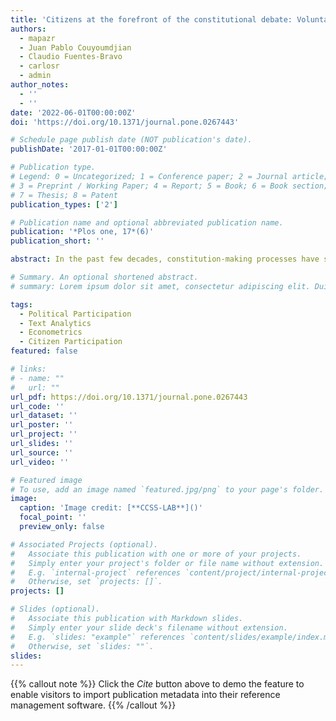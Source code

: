 ```yaml
---
title: 'Citizens at the forefront of the constitutional debate: Voluntary citizen participation determinants and emergent content in Chile'
authors:
  - mapazr
  - Juan Pablo Couyoumdjian
  - Claudio Fuentes-Bravo
  - carlosr
  - admin
author_notes:
  - ''
  - ''
date: '2022-06-01T00:00:00Z'
doi: 'https://doi.org/10.1371/journal.pone.0267443'

# Schedule page publish date (NOT publication's date).
publishDate: '2017-01-01T00:00:00Z'

# Publication type.
# Legend: 0 = Uncategorized; 1 = Conference paper; 2 = Journal article;
# 3 = Preprint / Working Paper; 4 = Report; 5 = Book; 6 = Book section;
# 7 = Thesis; 8 = Patent
publication_types: ['2']

# Publication name and optional abbreviated publication name.
publication: '*Plos one, 17*(6)'
publication_short: ''

abstract: In the past few decades, constitution-making processes have shifted from being undertakings performed by elites and closed off from the public to ones incorporating democratic mechanisms. Little is known, however, about the determinants of voluntary public participation and how they affect the outcomes of the deliberative process in terms of content and quality. Here, we study the process of constituent involvement in the rewriting of Chile’s constitution in 2016. A total of 106, 412 citizens in 8, 113 different local encounters voluntarily congregated in groups of ten or more to collectively determine what social rights should be considered for inclusion in the new constitution, deliberating and then articulating in the written word why should be included. We brought our data to statistical regression models at the municipality level, the results show that the main determinants associated with increasing citizen participation are educational level, engagement in politics, support for the government, and Internet access. In contrast, population density and the share of Evangelical Christians in the general population decrease citizen participation. Then, we further analyze the written arguments for each collectively-selected constitutional rights. The findings suggest that groups from socioeconomically developed municipalities (with higher educational levels and where the main economic activities are more distant from natural resources), on average, deliberate consistently more about themes, concepts, and ideas compared to groups from less developed municipalities. These results provide an empirical ground on the driver factors of voluntary citizen participation and on the benefits and disadvantages of deliberative democracy. Hence, results can inform the organization of new deliberative processes.

# Summary. An optional shortened abstract.
# summary: Lorem ipsum dolor sit amet, consectetur adipiscing elit. Duis posuere tellus ac convallis placerat. Proin tincidunt magna sed ex sollicitudin condimentum.

tags:
  - Political Participation
  - Text Analytics
  - Econometrics
  - Citizen Participation
featured: false

# links:
# - name: ""
#   url: ""
url_pdf: https://doi.org/10.1371/journal.pone.0267443
url_code: ''
url_dataset: ''
url_poster: ''
url_project: ''
url_slides: ''
url_source: ''
url_video: ''

# Featured image
# To use, add an image named `featured.jpg/png` to your page's folder.
image:
  caption: 'Image credit: [**CCSS-LAB**]()'
  focal_point: ''
  preview_only: false

# Associated Projects (optional).
#   Associate this publication with one or more of your projects.
#   Simply enter your project's folder or file name without extension.
#   E.g. `internal-project` references `content/project/internal-project/index.md`.
#   Otherwise, set `projects: []`.
projects: []

# Slides (optional).
#   Associate this publication with Markdown slides.
#   Simply enter your slide deck's filename without extension.
#   E.g. `slides: "example"` references `content/slides/example/index.md`.
#   Otherwise, set `slides: ""`.
slides:
---
```


{{% callout note %}}
Click the _Cite_ button above to demo the feature to enable visitors to import publication metadata into their reference management software.
{{% /callout %}}

<!-- Supplementary notes can be added here, including [code and math](https://wowchemy.com/docs/content/writing-markdown-latex/). -->

